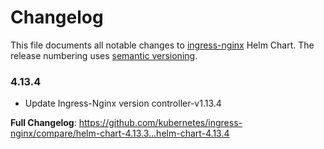 # Changelog

This file documents all notable changes to [ingress-nginx](https://github.com/kubernetes/ingress-nginx) Helm Chart. The release numbering uses [semantic versioning](http://semver.org).

### 4.13.4

* Update Ingress-Nginx version controller-v1.13.4

**Full Changelog**: https://github.com/kubernetes/ingress-nginx/compare/helm-chart-4.13.3...helm-chart-4.13.4
